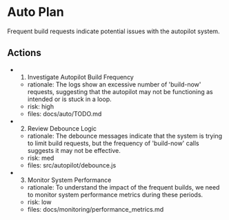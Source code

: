 # Auto Plan

Frequent build requests indicate potential issues with the autopilot system.

## Actions
- 1. Investigate Autopilot Build Frequency
  - rationale: The logs show an excessive number of 'build-now' requests, suggesting that the autopilot may not be functioning as intended or is stuck in a loop.
  - risk: high
  - files: docs/auto/TODO.md
- 2. Review Debounce Logic
  - rationale: The debounce messages indicate that the system is trying to limit build requests, but the frequency of 'build-now' calls suggests it may not be effective.
  - risk: med
  - files: src/autopilot/debounce.js
- 3. Monitor System Performance
  - rationale: To understand the impact of the frequent builds, we need to monitor system performance metrics during these periods.
  - risk: low
  - files: docs/monitoring/performance_metrics.md